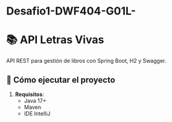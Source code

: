 # Desafio1-DWF404-G01L-

# 📚 API Letras Vivas

API REST para gestión de libros con Spring Boot, H2 y Swagger.

## 🚀 Cómo ejecutar el proyecto

1. **Requisitos**:
   - Java 17+
   - Maven 
   - IDE IntelliJ

